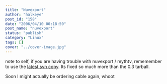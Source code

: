 ```yaml
---
title: "Nuvexport"
author: "halkeye"
post_id: "158"
date: "2006/04/10 00:18:50"
post_name: "nuvexport"
status: "publish"
category: "Linux"
tags: []
cover: "../cover-image.jpg"
---
```


note to self, if you are having trouble with nuvexport / mythtv, rememember to use the [latest svn copy](https://svn.forevermore.net/nuvexport/wiki). Its fixed so much more than the 0.3 tarball.

Soon I might actually be ordering cable again, whoot